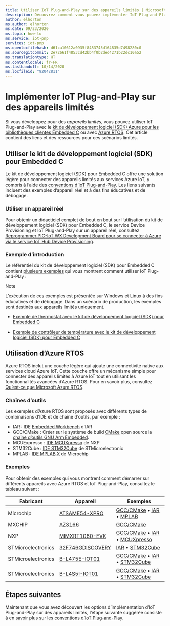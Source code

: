 ```yaml
---
title: Utiliser IoT Plug-and-Play sur des appareils limités | Microsoft Docs
description: Découvrez comment vous pouvez implémenter IoT Plug-and-Play sur des appareils limités à l’aide du kit de développement logiciel (SDK) pour Embedded C ou Azure RTOS.
author: elhorton
ms.author: elhorton
ms.date: 09/23/2020
ms.topic: how-to
ms.service: iot-pnp
services: iot-pnp
ms.openlocfilehash: d61ca10612a0935f8483745d164835d7498280c0
ms.sourcegitcommit: 2e72661f4853cd42bb4f0b2ded4271b22dc10a52
ms.translationtype: HT
ms.contentlocale: fr-FR
ms.lasthandoff: 10/14/2020
ms.locfileid: "92042811"
---
```

# <a name="implement-iot-plug-and-play-on-constrained-devices"></a>Implémenter IoT Plug-and-Play sur des appareils limités

Si vous développez pour des *appareils limités*, vous pouvez utiliser IoT Plug-and-Play avec le [kit de développement logiciel (SDK) Azure pour les bibliothèques clientes Embedded C](https://aka.ms/embeddedcsdk) ou avec [Azure RTOS](/azure/rtos/overview-rtos). Cet article contient des liens et des ressources pour ces scénarios limités.

## <a name="use-the-sdk-for-embedded-c"></a>Utiliser le kit de développement logiciel (SDK) pour Embedded C

Le kit de développement logiciel (SDK) pour Embedded C offre une solution légère pour connecter des appareils limités aux services Azure IoT, y compris à l’aide des [conventions d’IoT Plug-and-Play](concepts-convention.md). Les liens suivants incluent des exemples d’appareil réel et à des fins éducatives et de débogage.

### <a name="use-a-real-device"></a>Utiliser un appareil réel

Pour obtenir un didacticiel complet de bout en bout sur l’utilisation du kit de développement logiciel (SDK) pour Embedded C, le service Device Provisioning et IoT Plug-and-Play sur un appareil réel, consultez [Reprogrammer PIC-IoT WX Development Board pour se connecter à Azure via le service IoT Hub Device Provisioning](https://github.com/Azure-Samples/Microchip-PIC-IoT-Wx).

### <a name="introductory-samples"></a>Exemple d’introduction

Le référentiel du kit de développement logiciel (SDK) pour Embedded C contient [plusieurs exemples](https://github.com/Azure/azure-sdk-for-c/tree/master/sdk/samples/iot#iot-hub-plug-and-play-sample) qui vous montrent comment utiliser IoT Plug-and-Play :

> [!NOTE]
> L’exécution de ces exemples est présentée sur Windows et Linux à des fins éducatives et de débogage. Dans un scénario de production, les exemples sont destinés aux appareils limités uniquement.

- [Exemple de thermostat avec le kit de développement logiciel (SDK) pour Embedded C](https://github.com/Azure/azure-sdk-for-c/blob/master/sdk/samples/iot/paho_iot_hub_pnp_sample.c)

- [Exemple de contrôleur de température avec le kit de développement logiciel (SDK) pour Embedded C](https://github.com/Azure/azure-sdk-for-c/blob/master/sdk/samples/iot/paho_iot_hub_pnp_component_sample.c)

## <a name="using-azure-rtos"></a>Utilisation d’Azure RTOS

Azure RTOS inclut une couche légère qui ajoute une connectivité native aux services cloud Azure IoT. Cette couche offre un mécanisme simple pour connecter des appareils limités à Azure IoT tout en utilisant les fonctionnalités avancées d’Azure RTOS. Pour en savoir plus, consultez [Qu’est-ce que Microsoft Azure RTOS](/azure/rtos/overview-rtos).

### <a name="toolchains"></a>Chaînes d’outils

Les exemples d’Azure RTOS sont proposés avec différents types de combinaisons d’IDE et de chaîne d’outils, par exemple :

- IAR : IDE [Embedded Workbench](https://www.iar.com/iar-embedded-workbench/) d’IAR
- GCC/CMake : Créer sur le système de build [CMake](https://cmake.org/) open source la [chaîne d’outils GNU Arm Embedded](https://developer.arm.com/tools-and-software/open-source-software/developer-tools/gnu-toolchain/gnu-rm).
- MCUExpresso : [IDE MCUXpresso](https://www.nxp.com/design/software/development-software/mcuxpresso-software-and-tools-/mcuxpresso-integrated-development-environment-ide:MCUXpresso-IDE) de NXP
- STM32Cube : [IDE STM32Cube](https://www.st.com/en/development-tools/stm32cubeide.html) de STMicroelectronic
- MPLAB : [IDE MPLAB X](https://www.microchip.com/mplab/mplab-x-ide) de Microchip

### <a name="samples"></a>Exemples

Pour obtenir des exemples qui vous montrent comment démarrer sur différents appareils avec Azure RTOS et IoT Plug-and-Play, consultez le tableau suivant :

Fabricant | Appareil | Exemples |
| --- | --- | --- |
| Microchip | [ATSAME54-XPRO](https://www.microchip.com/developmenttools/productdetails/atsame54-xpro) | [GCC/CMake](https://github.com/azure-rtos/getting-started/tree/master/Microchip/ATSAME54-XPRO) • [IAR](https://aka.ms/azrtos-sample/e54-iar) • [MPLAB](https://aka.ms/azrtos-sample/e54-mplab)
| MXCHIP | [AZ3166](https://aka.ms/iot-devkit) | [GCC/CMake](https://github.com/azure-rtos/getting-started/tree/master/MXChip/AZ3166)
| NXP | [MIMXRT1060-EVK](https://www.nxp.com/design/development-boards/i-mx-evaluation-and-development-boards/mimxrt1060-evk-i-mx-rt1060-evaluation-kit:MIMXRT1060-EVK) | [GCC/CMake](https://github.com/azure-rtos/getting-started/tree/master/NXP/MIMXRT1060-EVK) • [IAR](https://aka.ms/azrtos-sample/rt1060-iar) • [MCUXpresso](https://aka.ms/azrtos-sample/rt1060-mcuxpresso)
| STMicroelectronics | [32F746GDISCOVERY](https://www.st.com/en/evaluation-tools/32f746gdiscovery.html) | [IAR](https://aka.ms/azrtos-sample/f746g-iar) • [STM32Cube](https://aka.ms/azrtos-sample/f746g-cubeide)
| STMicroelectronics | [B-L475E-IOT01](https://www.st.com/en/evaluation-tools/b-l475e-iot01a.html) | [GCC/CMake](https://github.com/azure-rtos/getting-started/tree/master/STMicroelectronics/STM32L4_L4%2B) • [IAR](https://aka.ms/azrtos-sample/l4s5-iar) • [STM32Cube](https://aka.ms/azrtos-sample/l4s5-cubeide)
| STMicroelectronics | [B-L4S5I-IOT01](https://www.st.com/en/evaluation-tools/b-l4s5i-iot01a.html) | [GCC/CMake](https://github.com/azure-rtos/getting-started/tree/master/STMicroelectronics/STM32L4_L4%2B) • [IAR](https://aka.ms/azrtos-sample/l4s5-iar) • [STM32Cube](https://aka.ms/azrtos-sample/l4s5-cubeide)

## <a name="next-steps"></a>Étapes suivantes

Maintenant que vous avez découvert les options d’implémentation d’IoT Plug-and-Play sur des appareils limités, l’étape suivante suggérée consiste à en savoir plus sur les [conventions d’IoT Plug-and-Play](concepts-convention.md).